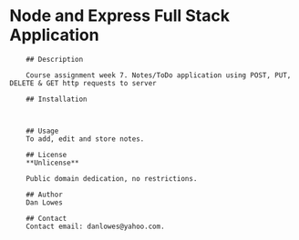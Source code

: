 # Node and Express Full Stack Application
        ## Description

        Course assignment week 7. Notes/ToDo application using POST, PUT, DELETE & GET http requests to server

        ## Installation

        

        ## Usage
        To add, edit and store notes.

        ## License
        **Unlicense**

        Public domain dedication, no restrictions.

        ## Author
        Dan Lowes

        ## Contact
        Contact email: danlowes@yahoo.com.
        